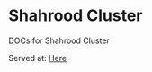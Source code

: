 # Shahrood Cluster
DOCs for Shahrood Cluster

Served at: [Here](https://firouzian.github.io/hpc.shahroodut.ac.ir/public/)
